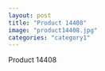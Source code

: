 ```yaml
---
layout: post
title: "Product 14408"
image: "product14408.jpg"
categories: "category1"
---
```

Product 14408
